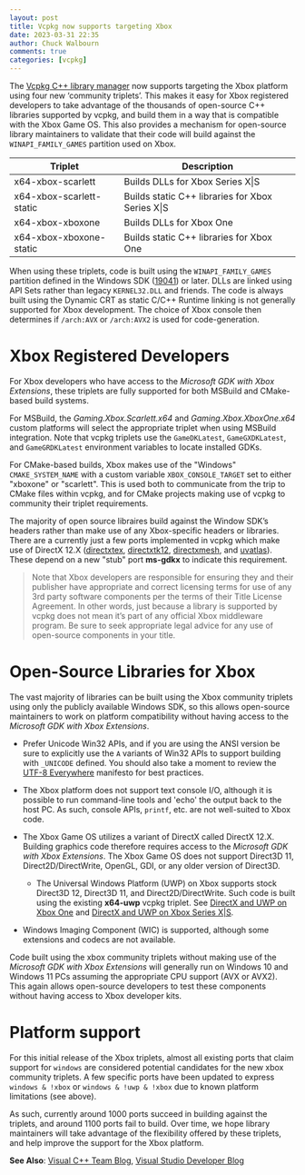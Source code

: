 ```yaml
---
layout: post
title: Vcpkg now supports targeting Xbox
date: 2023-03-31 22:35
author: Chuck Walbourn
comments: true
categories: [vcpkg]
---
```


The [Vcpkg C++ library manager](https://vcpkg.io/) now supports targeting the Xbox platform using four new ‘community triplets’. This makes it easy for Xbox registered developers to take advantage of the thousands of open-source C++ libraries supported by vcpkg, and build them in a way that is compatible with the Xbox Game OS. This also provides a mechanism for open-source library maintainers to validate that their code will build against the `WINAPI_FAMILY_GAMES` partition used on Xbox.
<!--more-->

|Triplet|Description|
|---|---|
|x64-xbox-scarlett|Builds DLLs for Xbox Series X\|S|
|x64-xbox-scarlett-static|Builds static C++ libraries for Xbox Series X\|S|
|x64-xbox-xboxone|Builds DLLs for Xbox One|
|x64-xbox-xboxone-static|Builds static C++ libraries for Xbox One|

When using these triplets, code is built using the `WINAPI_FAMILY_GAMES` partition defined in the Windows SDK ([19041](https://walbourn.github.io/windows-10-may-2020-update-sdk/)) or later. DLLs are linked using API Sets rather than legacy `KERNEL32.DLL` and friends. The code is always built using the Dynamic CRT as static C/C++ Runtime linking is not generally supported for Xbox development. The choice of Xbox console then determines if `/arch:AVX` or `/arch:AVX2` is used for code-generation.

# Xbox Registered Developers

For Xbox developers who have access to the *Microsoft GDK with Xbox Extensions*, these triplets are fully supported for both MSBuild and CMake-based build systems.

For MSBuild, the *Gaming.Xbox.Scarlett.x64* and *Gaming.Xbox.XboxOne.x64* custom platforms will select the appropriate triplet when using MSBuild integration. Note that vcpkg triplets use the `GameDKLatest`, `GameGXDKLatest`, and `GameGRDKLatest` environment variables to locate installed GDKs.

For CMake-based builds, Xbox makes use of the "Windows" `CMAKE_SYSTEM_NAME` with a custom variable `XBOX_CONSOLE_TARGET` set to either "xboxone" or "scarlett". This is used both to communicate from the trip to CMake files within vcpkg, and for CMake projects making use of vcpkg to community their triplet requirements.

The majority of open source libraires build against the Window SDK’s headers rather than make use of any Xbox-specific headers or libraries. There are a currently just a few ports implemented in vcpkg which make use of DirectX 12.X ([directxtex](https://github.com/microsoft/vcpkg/tree/master/ports/directxtex), [directxtk12](https://github.com/microsoft/vcpkg/tree/master/ports/directxtk12), [directxmesh](https://github.com/microsoft/vcpkg/tree/master/ports/directxmesh), and [uvatlas](https://github.com/microsoft/vcpkg/tree/master/ports/uvatlas)). These depend on a new "stub" port **ms-gdkx** to indicate this requirement.

> Note that Xbox developers are responsible for ensuring they and their publisher have appropriate and correct licensing terms for use of any 3rd party software components per the terms of their Title License Agreement. In other words, just because a library is supported by vcpkg does not mean it’s part of any official Xbox middleware program. Be sure to seek appropriate legal advice for any use of open-source components in your title.

# Open-Source Libraries for Xbox

The vast majority of libraries can be built using the Xbox community triplets using only the publicly available Windows SDK, so this allows open-source maintainers to work on platform compatibility without having access to the *Microsoft GDK with Xbox Extensions*.

* Prefer Unicode Win32 APIs, and if you are using the ANSI version be sure to explicitly use the `A` variants of Win32 APIs to support building with `_UNICODE` defined. You should also take a moment to review the [UTF-8 Everywhere](http://utf8everywhere.org/) manifesto for best practices.

* The Xbox platform does not support text console I/O, although it is possible to run command-line tools and 'echo' the output back to the host PC. As such, console APIs, `printf`, etc. are not well-suited to Xbox code.

* The Xbox Game OS utilizes a variant of DirectX called DirectX 12.X. Building graphics code therefore requires access to the *Microsoft GDK with Xbox Extensions*. The Xbox Game OS does not support Direct3D 11, Direct2D/DirectWrite, OpenGL, GDI, or any older version of Direct3D.

  * The Universal Windows Platform (UWP) on Xbox supports stock Direct3D 12, Direct3D 11, and Direct2D/DirectWrite. Such code is built using the existing **x64-uwp** vcpkg triplet. See [DirectX and UWP on Xbox One](https://walbourn.github.io/directx-and-uwp-on-xbox-one/) and [DirectX and UWP on Xbox Series X\|S](https://walbourn.github.io/directx-and-uwp-on-xbox-series-x-s/).

* Windows Imaging Component (WIC) is supported, although some extensions and codecs are not available.

Code built using the xbox community triplets without making use of the *Microsoft GDK with Xbox Extensions* will generally run on Windows 10 and Windows 11 PCs assuming the appropriate CPU support (AVX or AVX2). This again allows open-source developers to test these components without having access to Xbox developer kits.

# Platform support

For this initial release of the Xbox triplets, almost all existing ports that claim support for `windows` are considered potential candidates for the new xbox community triplets. A few specific ports have been updated to express `windows & !xbox` or `windows & !uwp & !xbox` due to known platform limitations (see above).

As such, currently around 1000 ports succeed in building against the triplets, and around 1100 ports fail to build. Over time, we hope library maintainers will take advantage of the flexibility offered by these triplets, and help improve the support for the Xbox platform.

<strong>See Also</strong>: [Visual C++ Team Blog](https://devblogs.microsoft.com/cppblog/vcpkg-2023-04-15-release-vcpkg-ships-in-visual-studio-xbox-triplets-github-actions-cache-support-and-more/), [Visual Studio Developer Blog](https://devblogs.microsoft.com/cppblog/category/vcpkg/)
